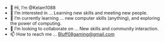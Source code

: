 - 👋 Hi, I’m @Kelam1088
- 👀 I’m interested in ... Learning new skills and meeting new people.
- 🌱 I’m currently learning ... new computer skills (anything), and exploring the power of computing.
- 💞️ I’m looking to collaborate on ... New skills and community interaction.
- 📫 How to reach me ... Bluff08gaming@gmail.com

<!---
Kelam1088/Kelam1088 is a ✨ special ✨ repository because its `README.md` (this file) appears on your GitHub profile.
You can click the Preview link to take a look at your changes.
--->
